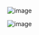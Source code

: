 ![image](https://user-images.githubusercontent.com/55327081/229225091-1b05ab07-7d4e-4e8e-8ef2-e78c41bc7cc9.png)

![image](https://user-images.githubusercontent.com/55327081/229225188-13a6e6a9-8c59-4cef-8f37-d16ccb6d3cf7.png)

